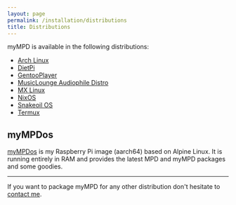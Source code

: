 ```yaml
---
layout: page
permalink: /installation/distributions
title: Distributions
---
```


myMPD is available in the following distributions:

- [Arch Linux](https://archlinux.org/packages/?q=mympd)
- [DietPi](https://dietpi.com/)
- [GentooPlayer](http://gentooplayer.com/)
- [MusicLounge Audiophile Distro](https://linuxaudiofoundation.org)
- [MX Linux](https://mxlinux.org/)
- [NixOS](https://nixos.org/)
- [Snakeoil OS](https://www.snakeoil-os.net/)
- [Termux](https://termux.com/)

## myMPDos

[myMPDos](https://github.com/jcorporation/myMPDos) is my Raspberry Pi image (aarch64) based on Alpine Linux. It is running entirely in RAM and provides the latest MPD and myMPD packages and some goodies.

---

If you want to package myMPD for any other distribution don't hesitate to [contact me](https://github.com/jcorporation).

